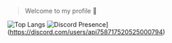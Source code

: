 > Welcome to my profile 👋

![Top Langs](https://github-readme-stats.vercel.app/api/top-langs/?username=oneheka&layout=compact&theme=merko)
![Discord Presence](https://lanyard.cnrad.dev/api758717520525000794?bg=121613&showDisplayName=true&hideStatus=true)](https://discord.com/users/api758717520525000794)
